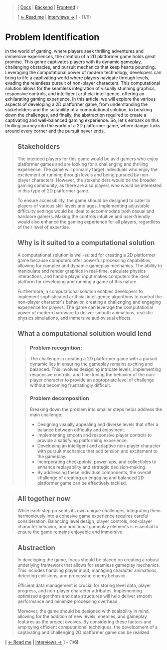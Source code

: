 > [ [Docs](https://github.com/WolfDen133/NEA-Docs/) | [Backend](https://github.com/WolfDen133/NEA-Backend) | [Frontend](https://github.com/WolfDen133/NEA-Frontend) ]
> 
> [ [<- Read me](../README.md)  |  [Interviews ->](Interviews.md) ] - (1/6)

# Problem Identification

In the world of gaming, where players seek thrilling adventures and immersive experiences, the creation of a 2D platformer game holds great promise. This genre captivates players with its dynamic gameplay, challenging obstacles, and pursuit mechanics that keep hearts pounding. Leveraging the computational power of modern technology, developers can bring to life a captivating world where players navigate through levels, evading the relentless pursuit of non-player characters. This computational solution allows for the seamless integration of visually stunning graphics, responsive controls, and intelligent artificial intelligence, offering an exhilarating gaming experience. In this article, we will explore the various aspects of developing a 2D platformer game, from understanding the stakeholders and the suitability of a computational solution, to breaking down the challenges, and finally, the abstraction required to create a captivating and well-balanced gaming experience. So, let's embark on this thrilling journey into the world of a 2D platformer game, where danger lurks around every corner and the pursuit never ends.

> ## Stakeholders
> The intended players for this game would be avid gamers who enjoy platformer games and are looking for a challenging and thrilling experience. The game will primarily target individuals who enjoy the excitement of running through levels and being pursued by non-player characters. However, the stakeholders would be the broader gaming community, as there are also players who would be interested in this type of 2D platformer game.
>
>To ensure accessibility, the game should be designed to cater to players of various skill levels and ages. Implementing adjustable difficulty settings would be ideal to accommodate both casual and hardcore gamers. Making the controls intuitive and user-friendly would also enhance the gaming experience for all players, regardless of their level of expertise.

> ## Why is it suited to a computational solution
> A computational solution is well-suited for creating a 2D platformer game because computers offer powerful processing capabilities, allowing for complex and dynamic gameplay mechanics. The ability to manipulate and render graphics in real-time, calculate physics interactions, and handle player input makes computers the ideal platform for developing and running a game of this nature.
> 
> Furthermore, a computational solution enables developers to implement sophisticated artificial intelligence algorithms to control the non-player character's behavior, creating a challenging and engaging experience for players. The game can leverage the computational power of modern hardware to deliver smooth animations, realistic physics simulations, and immersive audiovisual effects.

> ## What a computational solution would lend
> > ### Problem recognition:
> > The challenge in creating a 2D platformer game with a pursuit dynamic lies in ensuring the gameplay remains exciting and balanced. This involves designing intricate levels, implementing responsive controls, and fine-tuning the behavior of the non-player character to provide an appropriate level of challenge without becoming frustratingly difficult.
>
> > ### Problem decomposition
> > Breaking down the problem into smaller steps helps address the main challenge:
> >
> > - Designing visually appealing and diverse levels that offer a balance between difficulty and enjoyment.
> > - Implementing smooth and responsive player controls to provide a satisfying platforming experience.
> > - Developing an intelligent and adaptive non-player character with pursuit mechanics that add tension and excitement to the gameplay.
> > - Incorporating checkpoints, power-ups, and collectibles to enhance replayability and strategic decision-making.
> > - By addressing these individual components, the overall challenge of creating an engaging and balanced 2D platformer game can be effectively tackled.

> ## All together now
> While each step presents its own unique challenges, integrating them harmoniously into a cohesive game experience requires careful consideration. Balancing level design, player controls, non-player character behavior, and additional gameplay elements is essential to ensure the game remains enjoyable and immersive.

> ## Abstraction
> In developing the game, focus should be placed on creating a robust underlying framework that allows for seamless gameplay mechanics. This includes handling player input, managing character animations, detecting collisions, and processing enemy behavior.
>
> Efficient data management is crucial for storing level data, player progress, and non-player character attributes. Implementing optimized algorithms and data structures will help deliver smooth performance and minimize processing overhead.
>
> Moreover, the game should be designed with scalability in mind, allowing for the addition of new levels, enemies, and gameplay features as the project evolves. By considering these factors and employing efficient computational techniques, the development of a captivating and challenging 2D platformer game can be realized.

[ [<- Read me](https://github.com/WolfDen133/NEA-Docs/)  |  [Interviews ->](Interviews.md) ] - (1/6)
